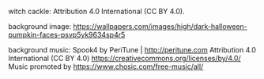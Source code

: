 witch cackle: Attribution 4.0 International (CC BY 4.0).

background image: https://wallpapers.com/images/high/dark-halloween-pumpkin-faces-psvp5yk9634sp4r5


background music:
Spook4 by PeriTune | http://peritune.com
Attribution 4.0 International (CC BY 4.0)
https://creativecommons.org/licenses/by/4.0/
Music promoted by https://www.chosic.com/free-music/all/ 